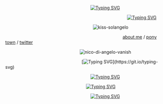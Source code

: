                     [![Typing SVG](https://readme-typing-svg.demolab.com?font=Kalam&size=15&pause=1000&color=3FB4FF&width=435&lines=%E2%AB%98%E2%AB%98%E2%AB%98%E2%AB%98%E2%AB%98%E2%AB%98%E2%AB%98%E2%AB%98%E2%AB%98%E2%AB%98%E2%AB%98%E2%AB%98%E2%AB%98%E2%AB%98%E2%AB%98%E2%AB%98%E2%AB%98%E2%AB%98%E2%AB%98%E2%AB%98%E2%AB%98%E2%AB%98%E2%AB%98%E2%AB%98%E2%AB%98%E2%AB%98%E2%AB%98%E2%AB%98%E2%AB%98%E2%AB%98%E2%AB%98%E2%AB%98%E2%AB%98%E2%AB%98%E2%AB%98%E2%AB%98%E2%AB%98%E2%AB%98%E2%AB%98%E2%AB%98%E2%AB%98%E2%AB%98%E2%AB%98)](https://git.io/typing-svg)

                              [![Typing SVG](https://readme-typing-svg.demolab.com?font=Kalam&size=15&duration=2000&pause=1000&width=435&lines=Keith+%2F+Nico+%2F+Mashiro)](https://git.io/typing-svg)

                      ![kiss-solangelo](https://github.com/user-attachments/assets/9ce1b3cf-3b89-4cd0-85c3-bb0c63e8d618)

                            [about me](https://keithaustin.straw.page/) / [pony town](https://1nicodiangelo.straw.page/) / [twitter](https://x.com/keithaustinn)

                   ![nico-di-angelo-vanish](https://github.com/user-attachments/assets/b5992eed-b801-4741-ab82-315f9965eda5)

                  [![Typing SVG](https://readme-typing-svg.demolab.com?font=Kalam&size=15&pause=1000&color=3FB4FF&width=435&lines=.+.+%E2%99%B0+.+.)](https://git.io/typing-svg)

                    [![Typing SVG](https://readme-typing-svg.demolab.com?font=Kalam&size=15&pause=1000&color=3FB4FF&width=435&lines=%E2%AB%98%E2%AB%98%E2%AB%98%E2%AB%98%E2%AB%98%E2%AB%98%E2%AB%98%E2%AB%98%E2%AB%98%E2%AB%98%E2%AB%98%E2%AB%98%E2%AB%98%E2%AB%98%E2%AB%98%E2%AB%98%E2%AB%98%E2%AB%98%E2%AB%98%E2%AB%98%E2%AB%98%E2%AB%98%E2%AB%98%E2%AB%98%E2%AB%98%E2%AB%98%E2%AB%98%E2%AB%98%E2%AB%98%E2%AB%98%E2%AB%98%E2%AB%98%E2%AB%98%E2%AB%98%E2%AB%98%E2%AB%98%E2%AB%98%E2%AB%98%E2%AB%98%E2%AB%98%E2%AB%98%E2%AB%98%E2%AB%98)](https://git.io/typing-svg)

                   [![Typing SVG](https://readme-typing-svg.demolab.com?font=Kalam&size=15&duration=2000&pause=1000&color=FF0000&width=435&lines=%22Percy%2C+where's+my+sister%3F%22;%22You+promised!%22;%22I+hate+you!%22)](https://git.io/typing-svg)

                    [![Typing SVG](https://readme-typing-svg.demolab.com?font=Kalam&size=15&pause=1000&color=3FB4FF&width=435&lines=%E2%AB%98%E2%AB%98%E2%AB%98%E2%AB%98%E2%AB%98%E2%AB%98%E2%AB%98%E2%AB%98%E2%AB%98%E2%AB%98%E2%AB%98%E2%AB%98%E2%AB%98%E2%AB%98%E2%AB%98%E2%AB%98%E2%AB%98%E2%AB%98%E2%AB%98%E2%AB%98%E2%AB%98%E2%AB%98%E2%AB%98%E2%AB%98%E2%AB%98%E2%AB%98%E2%AB%98%E2%AB%98%E2%AB%98%E2%AB%98%E2%AB%98%E2%AB%98%E2%AB%98%E2%AB%98%E2%AB%98%E2%AB%98%E2%AB%98%E2%AB%98%E2%AB%98%E2%AB%98%E2%AB%98%E2%AB%98%E2%AB%98)](https://git.io/typing-svg)
